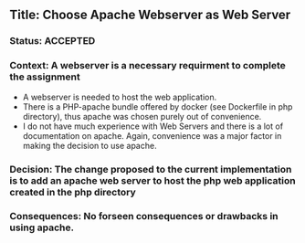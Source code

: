 ## Title: Choose Apache Webserver as Web Server 
### Status: ACCEPTED
### Context: A webserver is a necessary requirment to complete the assignment 
* A webserver is needed to host the web application.
* There is a PHP-apache bundle offered by docker (see Dockerfile in php directory), thus apache was chosen purely out of convenience. 
* I do not have much experience with Web Servers and there is a lot of documentation on apache. Again, convenience was a major factor in making the decision to use apache.
### Decision: The change proposed to the current implementation is to add an apache web server to host the php web application created in the php directory
### Consequences: No forseen consequences or drawbacks in using apache. 
